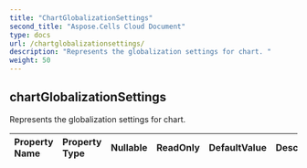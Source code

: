 ```yaml
---
title: "ChartGlobalizationSettings"
second_title: "Aspose.Cells Cloud Document"
type: docs
url: /chartglobalizationsettings/
description: "Represents the globalization settings for chart. "
weight: 50
---
```


## **chartGlobalizationSettings**

Represents the globalization settings for chart.  

| Property Name | Property Type | Nullable |  ReadOnly | DefaultValue | Description | 
| :- | :- | :- |:- |  :- | :- |

